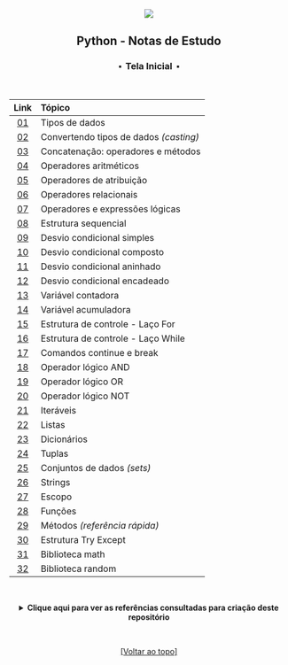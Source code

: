 <div align="center">
	<img src="./assets/python.png">
	<h2>Python - Notas de Estudo</h2>
	<h3>⬝&nbsp; Tela Inicial &nbsp;⬝</h3>
&nbsp;
&nbsp;	

Link  | Tópico
:---: | :---
[01](https://github.com/michelelozada/Python-Study-Notes/blob/main/files/01-tipos-de-dados.md) | Tipos de dados   
[02](https://github.com/michelelozada/Python-Study-Notes/blob/main/files/02-convertendo-tipos-de-dados.md) | Convertendo tipos de dados *(casting)* 
[03](https://github.com/michelelozada/Python-Study-Notes/blob/main/files/03-concatenacao-operadores-metodos.md) | Concatenação: operadores e métodos   
[04](https://github.com/michelelozada/Python-Study-Notes/blob/main/files/04-operadores-aritmeticos.md) | Operadores aritméticos   
[05](https://github.com/michelelozada/Python-Study-Notes/blob/main/files/05-operadores-atribuicao.md) | Operadores de atribuição   
[06](https://github.com/michelelozada/Python-Study-Notes/blob/main/files/06-operadores-relacionais.md) | Operadores relacionais   
[07](https://github.com/michelelozada/Python-Study-Notes/blob/main/files/07-operadores-logicos.md) | Operadores e expressões lógicas   
[08](https://github.com/michelelozada/Python-Study-Notes/blob/main/files/08-estrutura-sequencial.md) | Estrutura sequencial   
[09](https://github.com/michelelozada/Python-Study-Notes/blob/main/files/09-desvio-condicional-simples.md) | Desvio condicional simples   
[10](https://github.com/michelelozada/Python-Study-Notes/blob/main/files/10-desvio-condicional-composto.md) | Desvio condicional composto  
[11](https://github.com/michelelozada/Python-Study-Notes/blob/main/files/11-desvio-condicional-aninhado.md) | Desvio condicional aninhado  
[12](https://github.com/michelelozada/Python-Study-Notes/blob/main/files/12-desvio-condicional-encadeado.md) | Desvio condicional encadeado   
[13](https://github.com/michelelozada/Python-Study-Notes/blob/main/files/13-variavel-contadora.md) | Variável contadora 
[14](https://github.com/michelelozada/Python-Study-Notes/blob/main/files/14-variavel-acumuladora.md) | Variável acumuladora   
[15](https://github.com/michelelozada/Python-Study-Notes/blob/main/files/15-laco-for.md) | Estrutura de controle - Laço For  
[16](https://github.com/michelelozada/Python-Study-Notes/blob/main/files/16-laco-while.md) | Estrutura de controle - Laço While  
[17](https://github.com/michelelozada/Python-Study-Notes/blob/main/files/17-continue-e-break.md) | Comandos continue e break  
[18](https://github.com/michelelozada/Python-Study-Notes/blob/main/files/18-operador-logico-and.md) | Operador lógico AND   
[19](https://github.com/michelelozada/Python-Study-Notes/blob/main/files/19-operador-logico-or.md) | Operador lógico OR 
[20](https://github.com/michelelozada/Python-Study-Notes/blob/main/files/20-operador-logico-not.md) | Operador lógico NOT 
[21](https://github.com/michelelozada/Python-Study-Notes/blob/main/files/21-operador-logico-not.md) | Iteráveis
[22](https://github.com/michelelozada/Python-Study-Notes/blob/main/files/22-listas.md) | Listas   
[23](https://github.com/michelelozada/Python-Study-Notes/blob/main/files/23-dicionarios.md) | Dicionários   
[24](https://github.com/michelelozada/Python-Study-Notes/blob/main/files/24-tuplas.md) | Tuplas
[25](https://github.com/michelelozada/Python-Study-Notes/blob/main/files/25-conjuntos-de-dados.md) | Conjuntos de dados *(sets)*  
[26](https://github.com/michelelozada/Python-Study-Notes/blob/main/files/26-strings.md) | Strings  
[27](https://github.com/michelelozada/Python-Study-Notes/blob/main/files/27-escopo.md) | Escopo  
[28](https://github.com/michelelozada/Python-Study-Notes/blob/main/files/28-funcoes.md) | Funções  
[29](https://github.com/michelelozada/Python-Study-Notes/blob/main/files/29-metodos.md) | Métodos _(referência rápida)_
[30](https://github.com/michelelozada/Python-Study-Notes/blob/main/files/30-try-except.md) | Estrutura Try Except   
[31](https://github.com/michelelozada/Python-Study-Notes/blob/main/files/31-biblioteca-math.md) | Biblioteca math  
[32](https://github.com/michelelozada/Python-Study-Notes/blob/main/files/32-biblioteca-random.md) | Biblioteca random  

&nbsp;   

 <details>
 <summary><strong>Clique aqui para ver as referências consultadas para criação deste repositório</strong></summary>

  &nbsp;
  &nbsp;   
  [Documentação do Python](https://www.python.org/)   
  </details>

&nbsp;    

[[Voltar ao topo]](https://github.com/michelelozada/Python-Study-Notes#python---notas-de-estudo)
</div>